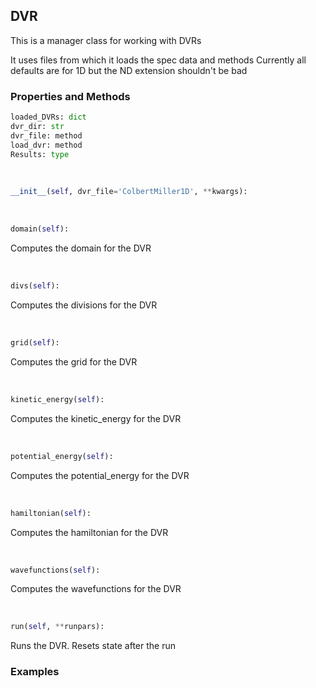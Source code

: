 ## <a id="PyDVR.DVR.DVR">DVR</a>
This is a manager class for working with DVRs

It uses files from which it loads the spec data and methods
Currently all defaults are for 1D but the ND extension shouldn't be bad

### Properties and Methods
```python
loaded_DVRs: dict
dvr_dir: str
dvr_file: method
load_dvr: method
Results: type
```
<a id="PyDVR.DVR.DVR.__init__">&nbsp;</a>
```python
__init__(self, dvr_file='ColbertMiller1D', **kwargs): 
```

<a id="PyDVR.DVR.DVR.domain">&nbsp;</a>
```python
domain(self): 
```
Computes the domain for the DVR

<a id="PyDVR.DVR.DVR.divs">&nbsp;</a>
```python
divs(self): 
```
Computes the divisions for the DVR

<a id="PyDVR.DVR.DVR.grid">&nbsp;</a>
```python
grid(self): 
```
Computes the grid for the DVR

<a id="PyDVR.DVR.DVR.kinetic_energy">&nbsp;</a>
```python
kinetic_energy(self): 
```
Computes the kinetic_energy for the DVR

<a id="PyDVR.DVR.DVR.potential_energy">&nbsp;</a>
```python
potential_energy(self): 
```
Computes the potential_energy for the DVR

<a id="PyDVR.DVR.DVR.hamiltonian">&nbsp;</a>
```python
hamiltonian(self): 
```
Computes the hamiltonian for the DVR

<a id="PyDVR.DVR.DVR.wavefunctions">&nbsp;</a>
```python
wavefunctions(self): 
```
Computes the wavefunctions for the DVR

<a id="PyDVR.DVR.DVR.run">&nbsp;</a>
```python
run(self, **runpars): 
```
Runs the DVR. Resets state after the run

### Examples
